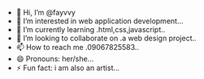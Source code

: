 - 👋 Hi, I’m @fayvvy
- 👀 I’m interested in web application development...
- 🌱 I’m currently learning .html,css,javascript..
- 💞️ I’m looking to collaborate on .a web design project..
- 📫 How to reach me .09067825583..
- 😄 Pronouns: her/she...
- ⚡ Fun fact: i am also an artist...

<!---
fayvvy/fayvvy is a ✨ special ✨ repository because its `README.md` (this file) appears on your GitHub profile.
You can click the Preview link to take a look at your changes.
--->
